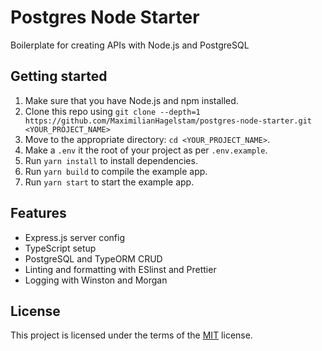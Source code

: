 # Postgres Node Starter

Boilerplate for creating APIs with Node.js and PostgreSQL

## Getting started

1.  Make sure that you have Node.js and npm installed.
2.  Clone this repo using `git clone --depth=1 https://github.com/MaximilianHagelstam/postgres-node-starter.git <YOUR_PROJECT_NAME>`
3.  Move to the appropriate directory: `cd <YOUR_PROJECT_NAME>`.
4.  Make a `.env` it the root of your project as per `.env.example`.
5.  Run `yarn install` to install dependencies.
6.  Run `yarn build` to compile the example app.
7.  Run `yarn start` to start the example app.

## Features

-   Express.js server config
-   TypeScript setup
-   PostgreSQL and TypeORM CRUD
-   Linting and formatting with ESlinst and Prettier
-   Logging with Winston and Morgan

## License

This project is licensed under the terms of the [MIT](https://choosealicense.com/licenses/mit/) license.
